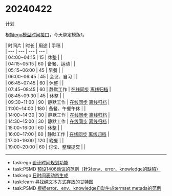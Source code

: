# 20240422

计划  

根据[ego模型时间接口](https://gitee.com/hyg/blog/blob/master/timeflow.md)，今天绑定模版1。

| 时间片 | 时长 | 用途 | 手稿 |  
    | --- | --- | --- | --- |  
    | 04:00~04:15 | 15 | 休整 |  |  
| 04:15~05:15 | 60 | 备餐、运动 |  |  
| 05:15~06:00 | 45 | 早餐 |  |  
| 06:00~06:45 | 45 | 会议、自习 |  |  
| 06:45~07:45 | 60 | 休整 |  |  
| 07:45~08:45 | 60 | 静默工作 | [在线同步](http://simp.ly/p/xtgD4F) [离线归档](../../draft/2024/04/20240422074500.md) |  
| 08:45~09:30 | 45 | 休整 |  |  
| 09:30~11:00 | 90 | 静默工作 | [在线同步](http://simp.ly/p/j1SspP) [离线归档](../../draft/2024/04/20240422093000.md) |  
| 11:00~14:00 | 180 | 备餐、午餐午休 |  |  
| 14:00~14:30 | 30 | 静默工作 | [在线同步](http://simp.ly/p/8t3vlk) [离线归档](../../draft/2024/04/20240422140000.md) |  
| 14:30~15:00 | 30 | 静默工作 | [在线同步](http://simp.ly/p/5k9gJy) [离线归档](../../draft/2024/04/20240422143000.md) |  
| 15:00~16:00 | 60 | 休整 |  |  
| 16:00~17:00 | 60 | 静默工作 | [在线同步](http://simp.ly/p/4QDThK) [离线归档](../../draft/2024/04/20240422160000.md) |  
| 17:00~19:00 | 120 | 晚餐 |  |  
| 19:00~20:00 | 60 | 讨论、整理提交 |  |  


---

- task:ego  [设计时间规划功能](../../../draft/2024/04/20240422074500.md)
- task:PSMD  [预设1406动议的范例（针对env、error、knowledge的缺陷）](../../../draft/2024/04/20240422093000.md)
- task:ego  [日时间表动态生成](../../../draft/2024/04/20240422140000.md)
- task:learn  [寻找纯文本方式存放的甘特图](../../../draft/2024/04/20240422143000.md)
- task:PSMD  [根据error、env、knowledge自动生成termset metada的范例](../../../draft/2024/04/20240422160000.md)

